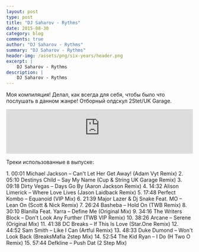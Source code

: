 ```yaml
---
layout: post
type: post
title: "DJ Saharov - Rythms"
date: 2015-08-30
category: blog
comments: true
author: "DJ Saharov - Rythms"
summary: "DJ Saharov - Rythms"
header-img: /assets/png/six-years/header.png
excerpt: |
    DJ Saharov - Rythms
description: |
    DJ Saharov - Rythms
---
```


<p>
<span class="firstcharacter">М</span>оя компиляция! Делал, как всегда для себя, чтобы было что послушать в данном жанре! Отборный олдскул 2Stet/UK Garage.</p>

<iframe width="100%" height="120" src="https://player-widget.mixcloud.com/widget/iframe/?hide_cover=1&feed=%2Fdjsaharovofficial%2Frythms-2-step-compilation%2F" frameborder="0" allow="encrypted-media; fullscreen; autoplay; idle-detection; speaker-selection; web-share;" ></iframe>

<p>Треки использованные в выпуске:</p>
1. 00:01 Michael Jackson – Can't Let Her Get Away! (Adam Vyt Remix)
2. 05:10 Destinys Child – Say My Name (Cup & String UK Garage Remix)
3. 09:18 Dirty Vegas – Days Go By (Aaron Jackson Remix)
4. 14:32 Alison Limerick – Where Love Lives (Jason Laidback Remix)
5. 17:48 Perfect Kombo – Equanoid (VIP Mix)
6. 21:39 Major Lazer & Dj Snake Feat. MO – Lean On (Scott & Nick Remix)
7. 26:24 Basheba – Hold On (TWB Remix)
8. 30:10 Blanilla Feat. Yarra – Define Me (Original Mix)
9. 34:16 The Writers Block – Don't Look Any Further (TWB VIP Remix)
10. 38:26 Arcane – Serene (Original Mix)
11. 41:38 DC Breaks – If This Is Love (Star.One Remix)
12. 44:52 Sam Smith – Like I Can (Artful Remix)
13. 48:33 Duke Dumond – Won't Look Back (BreaksMafia 2step Mix)
14. 52:54 The Kid Ryan – I Do (H Two O Remix)
15. 57:44 Defkline – Push Dat (2 Step Mix)
